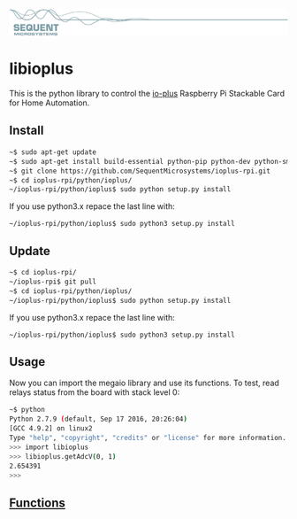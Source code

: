 [![ioplus-rpi](res/sequent.jpg)](https://www.sequentmicrosystems.com)

# libioplus

This is the python library to control the [io-plus](https://sequentmicrosystems.com/index.php?route=product/product&path=33&product_id=42) Raspberry Pi Stackable Card for Home Automation.

## Install

```bash
~$ sudo apt-get update
~$ sudo apt-get install build-essential python-pip python-dev python-smbus git
~$ git clone https://github.com/SequentMicrosystems/ioplus-rpi.git
~$ cd ioplus-rpi/python/ioplus/
~/ioplus-rpi/python/ioplus$ sudo python setup.py install
```
If you use python3.x repace the last line with:
```
~/ioplus-rpi/python/ioplus$ sudo python3 setup.py install
```
## Update

```bash
~$ cd ioplus-rpi/
~/ioplus-rpi$ git pull
~$ cd ioplus-rpi/python/ioplus/
~/ioplus-rpi/python/ioplus$ sudo python setup.py install
```
If you use python3.x repace the last line with:
```
~/ioplus-rpi/python/ioplus$ sudo python3 setup.py install
```
## Usage 

Now you can import the megaio library and use its functions. To test, read relays status from the board with stack level 0:

```bash
~$ python
Python 2.7.9 (default, Sep 17 2016, 20:26:04)
[GCC 4.9.2] on linux2
Type "help", "copyright", "credits" or "license" for more information.
>>> import libioplus
>>> libioplus.getAdcV(0, 1)
2.654391
>>>
```

## [Functions](ioplus/README.md)





